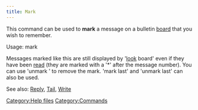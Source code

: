 ```yaml
---
title: Mark
---
```


This command can be used to **mark** a message on a bulletin
[board](board "wikilink") that you wish to remember.

Usage: mark <number>

Messages marked like this are still displayed by
'[look](look "wikilink") board' even if they have been
[read](read "wikilink") (they are marked with a '\*' after the message
number). You can use 'unmark <number>' to remove the mark. 'mark last'
and 'unmark last' can also be used.

See also: [Reply](Reply "wikilink"), [Tail](Tail "wikilink"),
[Write](Write "wikilink")

[Category:Help files](Category:Help_files "wikilink")
[Category:Commands](Category:Commands "wikilink")